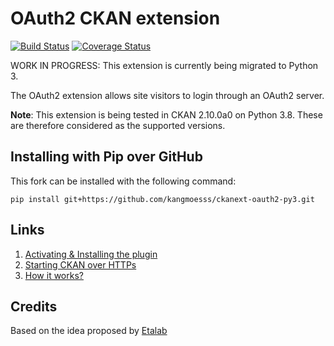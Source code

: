 OAuth2 CKAN extension
=====================

[![Build Status](https://travis-ci.org/conwetlab/ckanext-oauth2.svg?branch=master)](https://travis-ci.org/conwetlab/ckanext-oauth2)
[![Coverage Status](https://coveralls.io/repos/github/conwetlab/ckanext-oauth2/badge.svg?branch=master)](https://coveralls.io/github/conwetlab/ckanext-oauth2?branch=master)

WORK IN PROGRESS: This extension is currently being migrated to Python 3.

The OAuth2 extension allows site visitors to login through an OAuth2 server.

**Note**: This extension is being tested in CKAN 2.10.0a0 on Python 3.8. These are therefore considered as the supported versions.

## Installing with Pip over GitHub
This fork can be installed with the following command:
```
pip install git+https://github.com/kangmoesss/ckanext-oauth2-py3.git
```

## Links

1. [Activating & Installing the plugin](https://github.com/conwetlab/ckanext-oauth2/wiki/Activating-and-Installing)
2. [Starting CKAN over HTTPs](https://github.com/conwetlab/ckanext-oauth2/wiki/Starting-CKAN-over-HTTPs)
3. [How it works?](https://github.com/conwetlab/ckanext-oauth2/wiki/How-it-works%3F)


## Credits

Based on the idea proposed by [Etalab](https://github.com/etalab/ckanext-oauth2)
